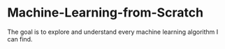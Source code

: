 # Machine-Learning-from-Scratch
The goal is to explore and understand every machine learning algorithm I can find.
